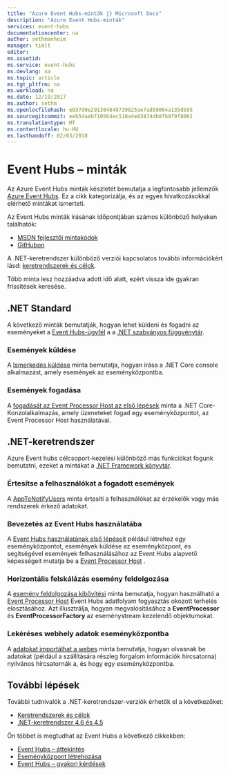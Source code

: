 ```yaml
---
title: "Azure Event Hubs-minták |} Microsoft Docs"
description: "Azure Event Hubs-minták"
services: event-hubs
documentationcenter: na
author: sethmanheim
manager: timlt
editor: 
ms.assetid: 
ms.service: event-hubs
ms.devlang: na
ms.topic: article
ms.tgt_pltfrm: na
ms.workload: na
ms.date: 12/19/2017
ms.author: sethm
ms.openlocfilehash: e037d0e291384849739825ae7ad59064a135db95
ms.sourcegitcommit: eeb5daebf10564ec110a4e83874db0fb9f9f8061
ms.translationtype: MT
ms.contentlocale: hu-HU
ms.lasthandoff: 02/03/2018
---
```

# <a name="event-hubs-samples"></a>Event Hubs – minták 

Az Azure Event Hubs minták készletét bemutatja a legfontosabb jellemzők [Azure Event Hubs](/azure/event-hubs/). Ez a cikk kategorizálja, és az egyes hivatkozásokkal elérhető mintákat ismerteti.

Az Event Hubs minták írásának időpontjában számos különböző helyeken találhatók:

- [MSDN fejlesztői mintakódok](https://code.msdn.microsoft.com/site/search?query=event%20hubs&f%5B0%5D.Value=event%20hubs&f%5B0%5D.Type=SearchText&ac=5)
- [GitHubon](https://github.com/Azure/azure-event-hubs/tree/master/samples)

A .NET-keretrendszer különböző verziói kapcsolatos további információkért lásd: [keretrendszerek és célok](/dotnet/articles/standard/frameworks).

Több minta lesz hozzáadva adott idő alatt, ezért vissza ide gyakran frissítések keresése.

## <a name="net-standard"></a>.NET Standard

A következő minták bemutatják, hogyan lehet küldeni és fogadni az eseményeket a [Event Hubs-ügyfél](https://github.com/Azure/azure-event-hubs-dotnet/blob/master/readme.md) a a [.NET szabványos függvénytár](/dotnet/articles/standard/library).

### <a name="send-events"></a>Események küldése 

A [Ismerkedés küldése](https://github.com/Azure/azure-event-hubs/tree/master/samples/DotNet/Microsoft.Azure.EventHubs/SampleSender) minta bemutatja, hogyan írása a .NET Core console alkalmazást, amely események az eseményközpontba.

### <a name="receive-events"></a>Események fogadása 

A [fogadását az Event Processor Host az első lépések](https://github.com/Azure/azure-event-hubs/tree/master/samples/DotNet/Microsoft.Azure.EventHubs/SampleEphReceiver) minta a .NET Core-Konzolalkalmazás, amely üzeneteket fogad egy eseményközpontot, az Event Processor Host használatával.

## <a name="net-framework"></a>.NET-keretrendszer   

Azure Event hubs célcsoport-kezelési különböző más funkciókat fogunk bemutatni, ezeket a mintákat a [.NET Framework könyvtár](/dotnet/framework/index).
 
### <a name="notify-users-of-events-received"></a>Értesítse a felhasználókat a fogadott események

A [AppToNotifyUsers](https://github.com/Azure-Samples/event-hubs-dotnet-user-notifications) minta értesíti a felhasználókat az érzékelők vagy más rendszerek érkező adatokat.

### <a name="get-started-with-event-hubs"></a>Bevezetés az Event Hubs használatába 

A [Event Hubs használatának első lépéseit](https://code.msdn.microsoft.com/Service-Bus-Event-Hub-286fd097) például létrehoz egy eseményközpontot, események küldése az eseményközpont, és segítségével események felhasználásához az Event Hubs alapvető képességeit mutatja be a [Event Processor Host](https://www.nuget.org/packages/Microsoft.Azure.ServiceBus.EventProcessorHost/) .

### <a name="scale-out-event-processing"></a>Horizontális felskálázás esemény feldolgozása 

A [esemény feldolgozása kibővítési](https://code.msdn.microsoft.com/Service-Bus-Event-Hub-45f43fc3) minta bemutatja, hogyan használható a [Event Processor Host](https://www.nuget.org/packages/Microsoft.Azure.ServiceBus.EventProcessorHost/) Event Hubs adatfolyam fogyasztás okozott terhelés elosztásához. Azt illusztrálja, hogyan megvalósításához a **EventProcessor** és **EventProcessorFactory** az eseménystream kezelendő objektumokat. 

### <a name="pull-web-data-into-an-event-hub"></a>Lekéréses webhely adatok eseményközpontba 

A [adatokat importálhat a webes](https://github.com/Azure-Samples/event-hubs-dotnet-importfromweb) minta bemutatja, hogyan olvasnak be adatokat (például a szállítására részleg forgalom információk hírcsatorna) nyilvános hírcsatornák a, és hogy egy eseményközpontba.

## <a name="next-steps"></a>További lépések

További tudnivalók a .NET-keretrendszer-verziók érhetők el a következőket:

- [Keretrendszerek és célok](/dotnet/articles/standard/frameworks)
- [.NET-keretrendszer 4.6 és 4.5](/dotnet/framework/index)

Ön többet is megtudhat az Event Hubs a következő cikkekben:

- [Event Hubs – áttekintés](event-hubs-what-is-event-hubs.md)
- [Eseményközpont létrehozása](event-hubs-create.md)
- [Event Hubs – gyakori kérdések](event-hubs-faq.md)